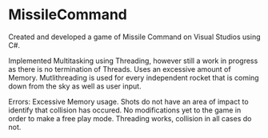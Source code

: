 # MissileCommand
Created and developed a game of Missile Command on Visual Studios using C#.

Implemented Multitasking using Threading, however still a work in progress as there is no termination of Threads. Uses an excessive amount of Memory.
Mutlithreading is used for every independent rocket that is coming down from the sky as well as user input.

Errors:
  Excessive Memory usage.
  Shots do not have an area of impact to identify that collision has occured.
  No modifications yet to the game in order to make a free play mode.
  Threading works, collision in all cases do not.
